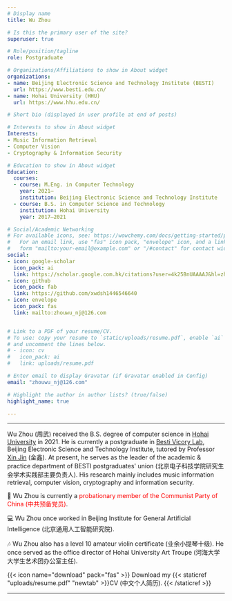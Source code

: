 ```yaml
---
# Display name
title: Wu Zhou

# Is this the primary user of the site?
superuser: true

# Role/position/tagline
role: Postgraduate

# Organizations/Affiliations to show in About widget
organizations:
- name: Beijing Electronic Science and Technology Institute (BESTI)
  url: https://www.besti.edu.cn/
- name: Hohai University (HHU)
  url: https://www.hhu.edu.cn/

# Short bio (displayed in user profile at end of posts)

# Interests to show in About widget
Interests:
- Music Information Retrieval
- Computer Vision
- Cryptography & Information Security

# Education to show in About widget
Education:
  courses:
  - course: M.Eng. in Computer Technology
    year: 2021—
    institution: Beijing Electronic Science and Technology Institute
  - course: B.S. in Computer Science and Technology
    institution: Hohai University
    year: 2017—2021

# Social/Academic Networking
# For available icons, see: https://wowchemy.com/docs/getting-started/page-builder/#icons
#   For an email link, use "fas" icon pack, "envelope" icon, and a link in the
#   form "mailto:your-email@example.com" or "/#contact" for contact widget.
social:
- icon: google-scholar 
  icon_pack: ai
  link: https://scholar.google.com.hk/citations?user=4k25BnUAAAAJ&hl=zh-CN
- icon: github
  icon_pack: fab
  link: https://github.com/xwdsh1446546640
- icon: envelope
  icon_pack: fas
  link: mailto:zhouwu_nj@126.com


# Link to a PDF of your resume/CV.
# To use: copy your resume to `static/uploads/resume.pdf`, enable `ai` icons in `params.toml`, 
# and uncomment the lines below.
# - icon: cv
#   icon_pack: ai
#   link: uploads/resume.pdf

# Enter email to display Gravatar (if Gravatar enabled in Config)
email: "zhouwu_nj@126.com"

# Highlight the author in author lists? (true/false)
highlight_name: true

---
```


---

Wu Zhou (周武) received the B.S. degree of computer science in [Hohai University](https://www.hhu.edu.cn/) in 2021. 
He is currently a postgraduate in [Besti Vicory Lab](https://www.victory-lab.net/), Beijing Electronic Science and Technology Institute, tutored by Professor [Xin Jin](https://jinxin.me/) (金鑫). At present, he serves as the leader of the academic & practice department of BESTI postgraduates' union (北京电子科技学院研究生会学术实践部主要负责人). His research mainly includes music information retrieval, computer vision, cryptography and information security. 

🚩 Wu Zhou is currently a <font color='red'> probationary member of the Communist Party of China (中共预备党员)</font>.

💻 Wu Zhou once worked in Beijing Institute for General Artificial Intelligence (北京通用人工智能研究院).

🎶 Wu Zhou also has a level 10 amateur violin certificate (业余小提琴十级). He once served as the office director of Hohai University Art Troupe (河海大学大学生艺术团办公室主任).

{{< icon name="download" pack="fas" >}} Download my {{< staticref "uploads/resume.pdf" "newtab" >}}CV (中文个人简历). {{< /staticref >}}

---




